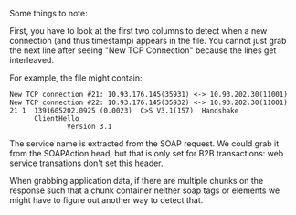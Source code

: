 Some things to note:

First, you have to look at the first two columns to detect when a new
connection (and thus timestamp) appears in the file. You cannot just
grab the next line after seeing "New TCP Connection" because the lines
get interleaved.

For example, the file might contain:

    New TCP connection #21: 10.93.176.145(35931) <-> 10.93.202.30(11001)
    New TCP connection #22: 10.93.176.145(35932) <-> 10.93.202.30(11001)
    21 1  1391605202.0925 (0.0023)  C>S V3.1(157)  Handshake
          ClientHello
                  Version 3.1 

The service name is extracted from the SOAP request. We could grab it from the SOAPAction head, but that is only set for B2B transactions: web service transations don't set this header.

When grabbing application data, if there are multiple chunks on the response such that a chunk container neither soap tags or elements we might have to figure
out another way to detect that.
